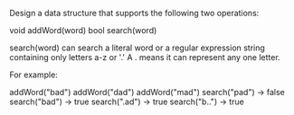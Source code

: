 Design a data structure that supports the following two operations:

void addWord(word)
bool search(word)

search(word) can search a literal word or a regular expression string
containing only letters a-z or '.' A . means it can represent any one
letter.

For example:

addWord("bad")
addWord("dad")
addWord("mad")
search("pad") -> false
search("bad") -> true
search(".ad") -> true
search("b..") -> true
